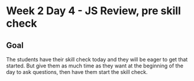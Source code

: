 # Week 2 Day 4 - JS Review, pre skill check

## Goal

The students have their skill check today and they will be eager to get that started. But give them as much time as they want at the beginning of the day to ask questions, then have them start the skill check.